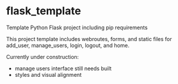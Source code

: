 # flask_template
Template Python Flask project including pip requirements

This project template includes webroutes, forms, and static files for add_user, manage_users, login, logout, and home.

Currently under construction:
  - manage users interface still needs built
  - styles and visual alignment
